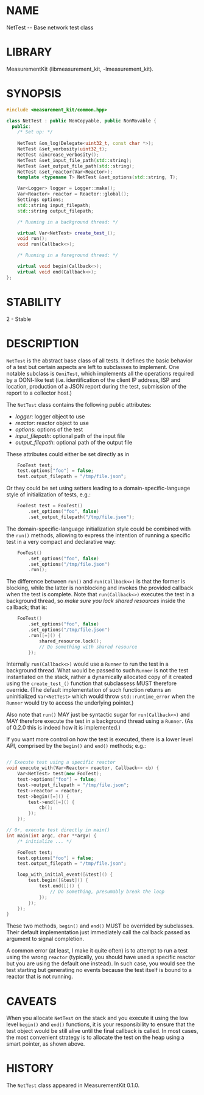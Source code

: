 # NAME
NetTest -- Base network test class

# LIBRARY
MeasurementKit (libmeasurement_kit, -lmeasurement_kit).

# SYNOPSIS

```C++
#include <measurement_kit/common.hpp>

class NetTest : public NonCopyable, public NonMovable {
  public:
    /* Set up: */
  
    NetTest &on_log(Delegate<uint32_t, const char *>);
    NetTest &set_verbosity(uint32_t);
    NetTest &increase_verbosity();
    NetTest &set_input_file_path(std::string);
    NetTest &set_output_file_path(std::string);
    NetTest &set_reactor(Var<Reactor>);
    template <typename T> NetTest &set_options(std::string, T);

    Var<Logger> logger = Logger::make();
    Var<Reactor> reactor = Reactor::global();
    Settings options;
    std::string input_filepath;
    std::string output_filepath;

    /* Running in a background thread: */

    virtual Var<NetTest> create_test_();
    void run();
    void run(Callback<>);

    /* Running in a foreground thread: */

    virtual void begin(Callback<>);
    virtual void end(Callback<>);
};

```

# STABILITY

2 - Stable

# DESCRIPTION

`NetTest` is the abstract base class of all tests. It defines the
basic behavior of a test but certain aspects are left to subclasses
to implement. One notable subclass is `OoniTest`, which implements
all the operations required by a OONI-like test (i.e. identification
of the client IP address, ISP and location, production of a JSON
report during the test, submission of the report to a collector host.)

The `NetTest` class contains the following public attributes:

- *logger*: logger object to use
- *reactor*: reactor object to use
- *options*: options of the test
- *input_filepath*: optional path of the input file
- *output_filepath*: optional path of the output file

These attributes could either be set directly as in

```C++
    FooTest test;
    test.options["foo"] = false;
    test.output_filepath = "/tmp/file.json";
```

Or they could be set using setters leading to a domain-specific-language
style of initialization of tests, e.g.:

```C++
    FooTest test = FooTest()
        .set_options("foo", false)
        .set_output_filepath("/tmp/file.json");
```

The domain-specific-language initialization style could be combined with the
`run()` methods, allowing to express the intention of running a specific test
in a very compact and declarative way:

```C++
    FooTest()
        .set_options("foo", false)
        .set_options("/tmp/file.json")
        .run();
```

The difference between `run()` and `run(Callback<>)` is that the former is
blocking, while the latter is nonblocking and invokes the provided callback
when the test is complete. Note that `run(Callback<>)` executes the test
in a background thread, so *make sure you lock shared resources* inside the
callback; that is:

```C++
    FooTest()
        .set_options("foo", false)
        .set_options("/tmp/file.json")
        .run([=]() {
            shared_resource.lock();
            // Do something with shared resource
        });
```

Internally `run(Callback<>)` would use a `Runner` to run the test in a
background thread. What would be passed to such `Runner` is not the test
instantiated on the stack, rather a dynamically allocated copy of it
created using the `create_test_()` function that subclassess MUST therefore
override. (The default implementation of such function returns an
uninitialized `Var<NetTest>` which would throw `std::runtime_error`
when the `Runner` would try to access the underlying pointer.)

Also note that `run()` MAY just be syntactic sugar for `run(Callback<>)` and
MAY therefore execute the test in a background thread using a `Runner`. (As of
0.2.0 this is indeed how it is implemented.)

If you want more control on how the test is executed, there is a lower
level API, comprised by the `begin()` and `end()` methods; e.g.:

```C++

// Execute test using a specific reactor
void execute_with(Var<Reactor> reactor, Callback<> cb) {
    Var<NetTest> test(new FooTest);
    test->options["foo"] = false;
    test->output_filepath = "/tmp/file.json";
    test->reactor = reactor;
    test->begin([=]() {
        test->end([=]() {
            cb();
        });
    });

// Or, execute test directly in main()
int main(int argc, char **argv) {
    /* initialize ... */

    FooTest test;
    test.options["foo"] = false;
    test.output_filepath = "/tmp/file.json";

    loop_with_initial_event([&test]() {
        test.begin([&test]() {
            test.end([]() {
                // Do something, presumably break the loop
            });
        });
    });
}
```

These two methods, `begin()` and `end()` MUST be overrided by subclasses. Their
default implementation just immediately call the callback passed as argument 
to signal completion.

A common error (at least, I make it quite often) is to attempt to run a test
using the wrong `reactor` (typically, you should have used a specific reactor
but you are using the default one instead). In such case, you would see the
test starting but generating no events because the test itself is bound
to a reactor that is not running.

# CAVEATS

When you allocate `NetTest` on the stack and you execute it using the low
level `begin()` and `end()` functions, it is your responsibility to ensure
that the test object would be still alive until the final callback is
called. In most cases, the most convenient strategy is to allocate the
test on the heap using a smart pointer, as shown above.


# HISTORY

The `NetTest` class appeared in MeasurementKit 0.1.0.
